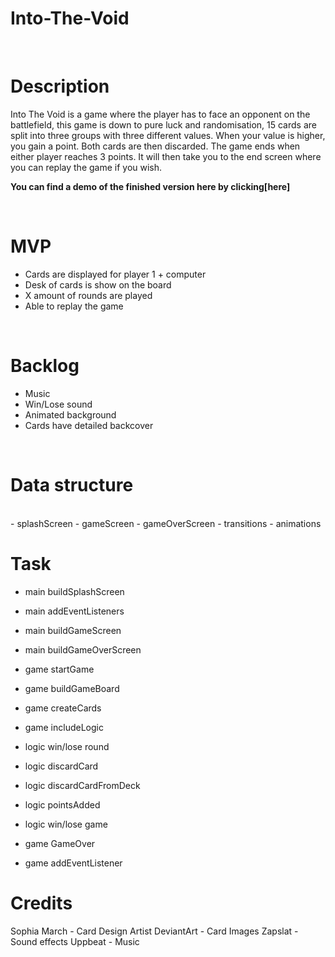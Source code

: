 # Into-The-Void

<br>

# Description
Into The Void is a game where the player has to face an opponent on the battlefield, this game is down to pure luck and randomisation, 15 cards are split into three groups with three different values. When your value is higher, you gain a point. Both cards are then discarded. The game ends when either player reaches 3 points. It will then take you to the end screen where you can replay the game if you wish.

**You can find a demo of the finished version here by clicking[here]**

<br>

# MVP
- Cards are displayed for player 1 + computer
- Desk of cards is show on the board 
- X amount of rounds are played 
- Able to replay the game 


<br>

# Backlog
- Music 
- Win/Lose sound 
- Animated background 
- Cards have detailed backcover 

<br>

# Data structure 
<br>
- splashScreen 
- gameScreen
- gameOverScreen
- transitions
- animations

<br>

# Task
- main buildSplashScreen
- main addEventListeners
- main buildGameScreen
- main buildGameOverScreen

- game startGame
- game buildGameBoard 
- game createCards
- game includeLogic 

- logic win/lose round
- logic discardCard
- logic discardCardFromDeck
- logic pointsAdded
- logic win/lose game 

- game GameOver
- game addEventListener 

# Credits

Sophia March - Card Design Artist 
DeviantArt - Card Images 
Zapslat - Sound effects
Uppbeat - Music 